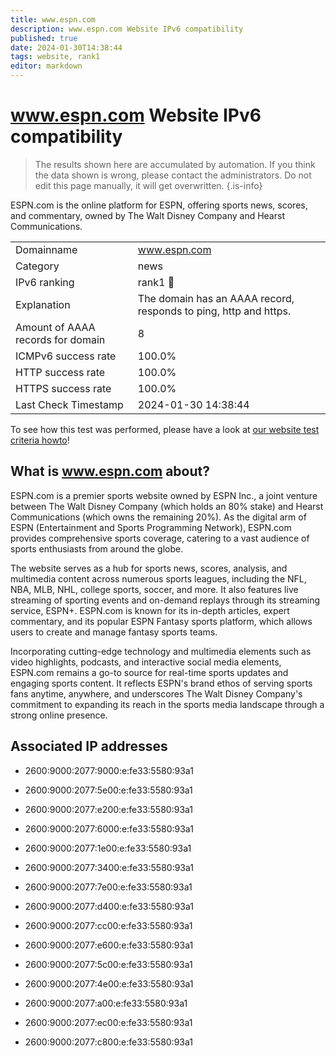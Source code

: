 ```yaml
---
title: www.espn.com
description: www.espn.com Website IPv6 compatibility
published: true
date: 2024-01-30T14:38:44
tags: website, rank1
editor: markdown
---
```


# www.espn.com Website IPv6 compatibility

> The results shown here are accumulated by automation. If you think the data shown is wrong, please contact the administrators. 
> Do not edit this page manually, it will get overwritten.
{.is-info}

ESPN.com is the online platform for ESPN, offering sports news, scores, and commentary, owned by The Walt Disney Company and Hearst Communications.


|   |   |
| - | - |
| Domainname | www.espn.com
| Category | news |
| IPv6 ranking | rank1 :1st_place_medal: |
| Explanation | The domain has an AAAA record, responds to ping, http and https. |
| Amount of AAAA records for domain | 8 |
| ICMPv6 success rate | 100.0%|
| HTTP success rate | 100.0% |
| HTTPS success rate | 100.0% |
| Last Check Timestamp | 2024-01-30 14:38:44 |

To see how this test was performed, please have a look at [our website test criteria howto](/howto/testcriteria/website)!


## What is www.espn.com about?
ESPN.com is a premier sports website owned by ESPN Inc., a joint venture between The Walt Disney Company (which holds an 80% stake) and Hearst Communications (which owns the remaining 20%). As the digital arm of ESPN (Entertainment and Sports Programming Network), ESPN.com provides comprehensive sports coverage, catering to a vast audience of sports enthusiasts from around the globe.

The website serves as a hub for sports news, scores, analysis, and multimedia content across numerous sports leagues, including the NFL, NBA, MLB, NHL, college sports, soccer, and more. It also features live streaming of sporting events and on-demand replays through its streaming service, ESPN+. ESPN.com is known for its in-depth articles, expert commentary, and its popular ESPN Fantasy sports platform, which allows users to create and manage fantasy sports teams.

Incorporating cutting-edge technology and multimedia elements such as video highlights, podcasts, and interactive social media elements, ESPN.com remains a go-to source for real-time sports updates and engaging sports content. It reflects ESPN's brand ethos of serving sports fans anytime, anywhere, and underscores The Walt Disney Company's commitment to expanding its reach in the sports media landscape through a strong online presence.



## Associated IP addresses

- 2600:9000:2077:9000:e:fe33:5580:93a1

- 2600:9000:2077:5e00:e:fe33:5580:93a1

- 2600:9000:2077:e200:e:fe33:5580:93a1

- 2600:9000:2077:6000:e:fe33:5580:93a1

- 2600:9000:2077:1e00:e:fe33:5580:93a1

- 2600:9000:2077:3400:e:fe33:5580:93a1

- 2600:9000:2077:7e00:e:fe33:5580:93a1

- 2600:9000:2077:d400:e:fe33:5580:93a1

- 2600:9000:2077:cc00:e:fe33:5580:93a1

- 2600:9000:2077:e600:e:fe33:5580:93a1

- 2600:9000:2077:5c00:e:fe33:5580:93a1

- 2600:9000:2077:4e00:e:fe33:5580:93a1

- 2600:9000:2077:a00:e:fe33:5580:93a1

- 2600:9000:2077:ec00:e:fe33:5580:93a1

- 2600:9000:2077:c800:e:fe33:5580:93a1

